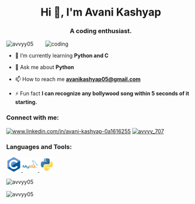 <h1 align="center">Hi 👋, I'm Avani Kashyap</h1>
<h3 align="center">A coding enthusiast.</h3>
<img align="right" width=400 alt="coding" src="https://www.google.com/search?q=animated+coding+gif+for+github&tbm=isch&hl=en&sa=X&ved=2ahUKEwj3u5Ov8OiEAxUS9zgGHVgBB2UQrNwCKAB6BQgBEL8B&biw=1519&bih=695#imgrc=gjV-fY87U3IhAM">
<p align="left"> <img src="https://komarev.com/ghpvc/?username=avvyy05&label=Profile%20views&color=0e75b6&style=flat" alt="avvyy05" /> </p>

- 🌱 I’m currently learning **Python and C**

- 💬 Ask me about **Python**

- 📫 How to reach me **avanikashyap05@gmail.com**

- ⚡ Fun fact **I can recognize any bollywood song within 5 seconds of it starting.**

<h3 align="left">Connect with me:</h3>
<p align="left">
<a href="https://linkedin.com/in/www.linkedin.com/in/avani-kashyap-0a1616255" target="blank"><img align="center" src="https://images.app.goo.gl/ZL6DUcHuQTNKJx689" alt="www.linkedin.com/in/avani-kashyap-0a1616255" height="30" width="40" /></a>
<a href="https://instagram.com/avvyy_707" target="blank"><img align="center" src="https://raw.githubusercontent.com/rahuldkjain/github-profile-readme-generator/master/src/images/icons/Social/instagram.svg" alt="avvyy_707" height="30" width="40" /></a>
</p>

<h3 align="left">Languages and Tools:</h3>
<p align="left"> <a href="https://www.cprogramming.com/" target="_blank" rel="noreferrer"> <img src="https://raw.githubusercontent.com/devicons/devicon/master/icons/c/c-original.svg" alt="c" width="40" height="40"/> </a> <a href="https://www.mysql.com/" target="_blank" rel="noreferrer"> <img src="https://raw.githubusercontent.com/devicons/devicon/master/icons/mysql/mysql-original-wordmark.svg" alt="mysql" width="40" height="40"/> </a> <a href="https://www.python.org" target="_blank" rel="noreferrer"> <img src="https://raw.githubusercontent.com/devicons/devicon/master/icons/python/python-original.svg" alt="python" width="40" height="40"/> </a> </p>

<p><img align="center" src="https://github-readme-stats.vercel.app/api/top-langs?username=avvyy05&show_icons=true&locale=en&layout=compact" alt="avvyy05" /></p>

<p><img align="center" src="https://github-readme-streak-stats.herokuapp.com/?user=avvyy05&" alt="avvyy05" /></p>
